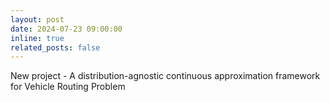 ```yaml
---
layout: post
date: 2024-07-23 09:00:00
inline: true
related_posts: false
---
```


New project - A distribution-agnostic continuous approximation framework for Vehicle Routing Problem